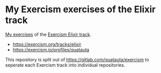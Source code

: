 # My Exercism exercises of the Elixir track

[My exercises][1] of the [Exercism Elixir track][2].

* https://exercism.org/tracks/elixir
* https://exercism.io/profiles/quatauta

[1]: https://exercism.io/profiles/quatauta
[2]: https://exercism.org/tracks/elixir

This repository is split out of https://gitlab.com/quatauta/exercism to seperate each Exercism track into individual repositories.
